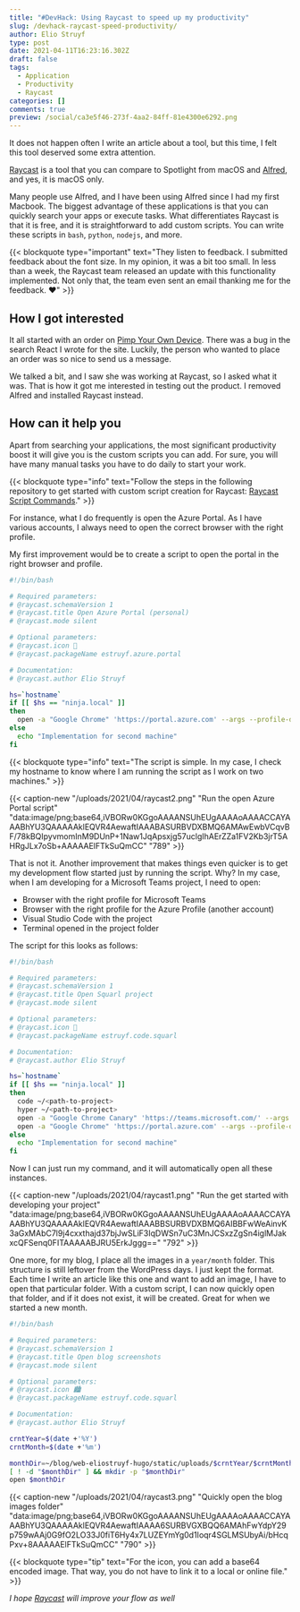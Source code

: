 ```yaml
---
title: "#DevHack: Using Raycast to speed up my productivity"
slug: /devhack-raycast-speed-productivity/
author: Elio Struyf
type: post
date: 2021-04-11T16:23:16.302Z
draft: false
tags:
  - Application
  - Productivity
  - Raycast
categories: []
comments: true
preview: /social/ca3e5f46-273f-4aa2-84ff-81e4300e6292.png
---
```


It does not happen often I write an article about a tool, but this time, I felt this tool deserved some extra attention.

[Raycast](https://raycast.com/) is a tool that you can compare to Spotlight from macOS and [Alfred](https://www.alfredapp.com/), and yes, it is macOS only. 

Many people use Alfred, and I have been using Alfred since I had my first Macbook. The biggest advantage of these applications is that you can quickly search your apps or execute tasks. What differentiates Raycast is that it is free, and it is straightforward to add custom scripts. You can write these scripts in `bash`, `python`, `nodejs`, and more.

{{< blockquote type="important" text="They listen to feedback. I submitted feedback about the font size. In my opinion, it was a bit too small. In less than a week, the Raycast team released an update with this functionality implemented. Not only that, the team even sent an email thanking me for the feedback. ❤️" >}}

## How I got interested

It all started with an order on [Pimp Your Own Device](https://pimpyourowndevice.com). There was a bug in the search React I wrote for the site. Luckily, the person who wanted to place an order was so nice to send us a message. 

We talked a bit, and I saw she was working at Raycast, so I asked what it was. That is how it got me interested in testing out the product. I removed Alfred and installed Raycast instead.

## How can it help you

Apart from searching your applications, the most significant productivity boost it will give you is the custom scripts you can add. For sure, you will have many manual tasks you have to do daily to start your work.

{{< blockquote type="info" text="Follow the steps in the following repository to get started with custom script creation for Raycast: [Raycast Script Commands](https://github.com/raycast/script-commands)." >}}

For instance, what I do frequently is open the Azure Portal. As I have various accounts, I always need to open the correct browser with the right profile.

My first improvement would be to create a script to open the portal in the right browser and profile.

```bash
#!/bin/bash

# Required parameters:
# @raycast.schemaVersion 1
# @raycast.title Open Azure Portal (personal)
# @raycast.mode silent

# Optional parameters:
# @raycast.icon 🚀
# @raycast.packageName estruyf.azure.portal

# Documentation:
# @raycast.author Elio Struyf

hs=`hostname`
if [[ $hs == "ninja.local" ]]
then
  open -a "Google Chrome" 'https://portal.azure.com' --args --profile-directory=Default
else
  echo "Implementation for second machine"
fi
```

{{< blockquote type="info" text="The script is simple. In my case, I check my hostname to know where I am running the script as I work on two machines." >}}

{{< caption-new "/uploads/2021/04/raycast2.png" "Run the open Azure Portal script"  "data:image/png;base64,iVBORw0KGgoAAAANSUhEUgAAAAoAAAACCAYAAABhYU3QAAAAAklEQVR4AewaftIAAABASURBVDXBMQ6AMAwEwbVCqvBF/78kBQIpyvmomInM9DUnP+1Naw1JqApsxjg57uclgIhAErZZa1FV2Kb3jrT5AHRgJLx7oSb+AAAAAElFTkSuQmCC" "789" >}}

That is not it. Another improvement that makes things even quicker is to get my development flow started just by running the script. Why? In my case, when I am developing for a Microsoft Teams project, I need to open:

- Browser with the right profile for Microsoft Teams
- Browser with the right profile for the Azure Profile (another account)
- Visual Studio Code with the project
- Terminal opened in the project folder

The script for this looks as follows:

```bash
#!/bin/bash

# Required parameters:
# @raycast.schemaVersion 1
# @raycast.title Open Squarl project
# @raycast.mode silent

# Optional parameters:
# @raycast.icon 🚀
# @raycast.packageName estruyf.code.squarl

# Documentation:
# @raycast.author Elio Struyf

hs=`hostname`
if [[ $hs == "ninja.local" ]]
then
  code ~/<path-to-project>
  hyper ~/<path-to-project>
  open -a "Google Chrome Canary" 'https://teams.microsoft.com/' --args --profile-directory="Profile 9"
  open -a "Google Chrome" 'https://portal.azure.com' --args --profile-directory=Default
else
  echo "Implementation for second machine"
fi

```

Now I can just run my command, and it will automatically open all these instances.

{{< caption-new "/uploads/2021/04/raycast1.png" "Run the get started with developing your project"  "data:image/png;base64,iVBORw0KGgoAAAANSUhEUgAAAAoAAAACCAYAAABhYU3QAAAAAklEQVR4AewaftIAAABBSURBVDXBMQ6AIBBFwWeAinvK3aGxMAbC7l9j4cxxthajd37bjJwSLiF3IqDWSn7uC3MnJCSxzZgSn4iglMJakxcQFSenq0FITAAAAABJRU5ErkJggg==" "792" >}}

One more, for my blog, I place all the images in a `year/month` folder. This structure is still leftover from the WordPress days. I just kept the format. Each time I write an article like this one and want to add an image, I have to open that particular folder. With a custom script, I can now quickly open that folder, and if it does not exist, it will be created. Great for when we started a new month.

```bash
#!/bin/bash

# Required parameters:
# @raycast.schemaVersion 1
# @raycast.title Open blog screenshots
# @raycast.mode silent

# Optional parameters:
# @raycast.icon 🏙
# @raycast.packageName estruyf.code.squarl

# Documentation:
# @raycast.author Elio Struyf

crntYear=$(date +'%Y')
crntMonth=$(date +'%m')

monthDir=~/blog/web-eliostruyf-hugo/static/uploads/$crntYear/$crntMonth
[ ! -d "$monthDir" ] && mkdir -p "$monthDir"
open $monthDir
```

{{< caption-new "/uploads/2021/04/raycast3.png" "Quickly open the blog images folder"  "data:image/png;base64,iVBORw0KGgoAAAANSUhEUgAAAAoAAAACCAYAAABhYU3QAAAAAklEQVR4AewaftIAAAA6SURBVGXBQQ6AMAhFwYdpY29p759wAAj0G9fO2LO33J0fiT6Hy4x7LUZEYmYg0d1Ioqr4SGLMSUbyAi/bHcqPxv+8AAAAAElFTkSuQmCC" "790" >}}

{{< blockquote type="tip" text="For the icon, you can add a base64 encoded image. That way, you do not have to link it to a local or online file." >}}

*I hope [Raycast](https://raycast.com/) will improve your flow as well*